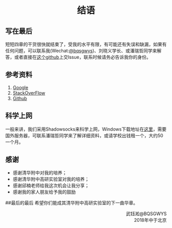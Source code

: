 # <center> 结语</center>
## 写在最后
短短四章的干货很快就结束了，受我的水平有限，有可能还有失误和缺漏，如果有任何问题，可以联系我(Wechat:<u>@bqsgwys</u>)、刘晓义学长、或潘瑞哲同学来解答，或者直接在[这个github](https://github.com/bqsgwys/THSCSLabDE)上交Issue，联系时候请务必告诉我你的身份。
## 参考资料
1. [Google](https://www.google.com)
2. [StackOverFlow](https://www.stackoverflow.com)
3. [Github](https://www.github.com)
## 科学上网
一般来讲，我们采用Shadowsocks来科学上网，Windows下载地址在[这里](https://github.com/shadowsocks/shadowsocks-windows)，需要国外服务器，可联系潘瑞哲同学来了解详细资料，或请学校出钱租一个，大约50一个月。
## 感谢
- 感谢清华附中对我的培养；
- 感谢清华附中高研实验室对我的培养；
- 感谢邱楠老师给我这次机会让我分享；
- 感谢我的家人朋友给予我的鼓励

##最后的最后
希望你们能成其清华附中高研实验室的下一曲华章。

<p align="right">武钰淞@BQSGWYS<br>
2018年中于北京
</p>


